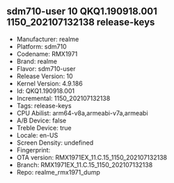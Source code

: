 ## sdm710-user 10 QKQ1.190918.001 1150_202107132138 release-keys
- Manufacturer: realme
- Platform: sdm710
- Codename: RMX1971
- Brand: realme
- Flavor: sdm710-user
- Release Version: 10
- Kernel Version: 4.9.186
- Id: QKQ1.190918.001
- Incremental: 1150_202107132138
- Tags: release-keys
- CPU Abilist: arm64-v8a,armeabi-v7a,armeabi
- A/B Device: false
- Treble Device: true
- Locale: en-US
- Screen Density: undefined
- Fingerprint: 
- OTA version: RMX1971EX_11.C.15_1150_202107132138
- Branch: RMX1971EX_11.C.15_1150_202107132138
- Repo: realme_rmx1971_dump
